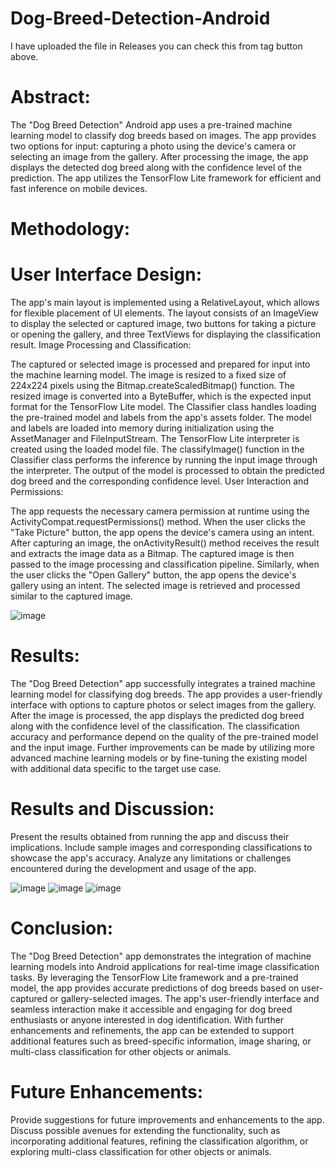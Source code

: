 # Dog-Breed-Detection-Android

I have uploaded the file in Releases you can check this from tag button above.

# Abstract:
The "Dog Breed Detection" Android app uses a pre-trained machine learning model to classify dog breeds based on images. The app provides two options for input: capturing a photo using the device's camera or selecting an image from the gallery. After processing the image, the app displays the detected dog breed along with the confidence level of the prediction. The app utilizes the TensorFlow Lite framework for efficient and fast inference on mobile devices.


# Methodology:

# User Interface Design:

The app's main layout is implemented using a RelativeLayout, which allows for flexible placement of UI elements.
The layout consists of an ImageView to display the selected or captured image, two buttons for taking a picture or opening the gallery, and three TextViews for displaying the classification result.
Image Processing and Classification:

The captured or selected image is processed and prepared for input into the machine learning model.
The image is resized to a fixed size of 224x224 pixels using the Bitmap.createScaledBitmap() function.
The resized image is converted into a ByteBuffer, which is the expected input format for the TensorFlow Lite model.
The Classifier class handles loading the pre-trained model and labels from the app's assets folder.
The model and labels are loaded into memory during initialization using the AssetManager and FileInputStream.
The TensorFlow Lite interpreter is created using the loaded model file.
The classifyImage() function in the Classifier class performs the inference by running the input image through the interpreter.
The output of the model is processed to obtain the predicted dog breed and the corresponding confidence level.
User Interaction and Permissions:

The app requests the necessary camera permission at runtime using the ActivityCompat.requestPermissions() method.
When the user clicks the "Take Picture" button, the app opens the device's camera using an intent.
After capturing an image, the onActivityResult() method receives the result and extracts the image data as a Bitmap.
The captured image is then passed to the image processing and classification pipeline.
Similarly, when the user clicks the "Open Gallery" button, the app opens the device's gallery using an intent.
The selected image is retrieved and processed similar to the captured image.

![image](https://github.com/malikhadi09/Dog-Breed-Detection-Android/assets/92660593/3ee59558-2863-4ffc-93dc-8ba7b1d2b99b)

# Results:
The "Dog Breed Detection" app successfully integrates a trained machine learning model for classifying dog breeds. The app provides a user-friendly interface with options to capture photos or select images from the gallery. After the image is processed, the app displays the predicted dog breed along with the confidence level of the classification. The classification accuracy and performance depend on the quality of the pre-trained model and the input image. Further improvements can be made by utilizing more advanced machine learning models or by fine-tuning the existing model with additional data specific to the target use case.




 # Results and Discussion:

Present the results obtained from running the app and discuss their implications. Include sample images and corresponding classifications to showcase the app's accuracy. Analyze any limitations or challenges encountered during the development and usage of the app.
                
 ![image](https://github.com/malikhadi09/Dog-Breed-Detection-Android/assets/92660593/0d03a5b9-ecd4-4323-875f-378afb33b3c2)
![image](https://github.com/malikhadi09/Dog-Breed-Detection-Android/assets/92660593/b73b0ca0-bb7d-4eb2-985d-95870efdcb85)
![image](https://github.com/malikhadi09/Dog-Breed-Detection-Android/assets/92660593/20323b48-c55c-47d4-8a64-dd80743933ca)

                                  

# Conclusion:

The "Dog Breed Detection" app demonstrates the integration of machine learning models into Android applications for real-time image classification tasks. By leveraging the TensorFlow Lite framework and a pre-trained model, the app provides accurate predictions of dog breeds based on user-captured or gallery-selected images. The app's user-friendly interface and seamless interaction make it accessible and engaging for dog breed enthusiasts or anyone interested in dog identification. With further enhancements and refinements, the app can be extended to support additional features such as breed-specific information, image sharing, or multi-class classification for other objects or animals.


# Future Enhancements:

Provide suggestions for future improvements and enhancements to the app. Discuss possible avenues for extending the functionality, such as incorporating additional features, refining the classification algorithm, or exploring multi-class classification for other objects or animals.

